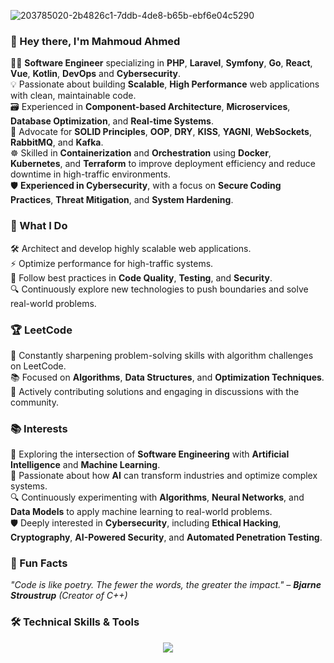       
<!--### Hi there 👋 --> 
![203785020-2b4826c1-7ddb-4de8-b65b-ebf6e04c5290](https://github.com/user-attachments/assets/aa93a0f0-3f82-4ecb-82c2-a2a5e8bb5109)
 
<!-- ![Anurag's github stats](https://github-readme-stats.vercel.app/api?username=Mahmoud-italy&show_icons=true&theme=radical) -->

<!--![Top Langs](https://github-readme-stats.vercel.app/api/top-langs/?username=Mahmoud-italy&hide_progress=true&layout=donut-vertical)--> 
        
<!--![Anurag's github stats](https://github-readme-stats.vercel.app/api?username=Mahmoud-italy&show_icons=true&theme=radical)-->
<!--    
  
#### About 
<p>
Software Engineer with 8+ years of experience, specializing in building scalable, high-performance web applications using PHP (Laravel, Symfony), Go, Kotlin, and modern JavaScript frameworks like React and Vue. My passion lies in crafting maintainable architectures, optimizing databases, and developing RESTful APIs that power seamless user experiences.
</p>
<p>
In addition, I have experience in DevOps, Microservices, and Cloud technologies, enabling me to design and deploy scalable, cloud-native applications, as well as leveraging microservices architectures to build flexible, maintainable, and distributed systems.
</p>
<p>
I am always eager to solve complex engineering challenges, optimize performance, and collaborate on innovative projects that drive technological growth.
</p> 
-->

<!-- #### Trophies -->

<!-- ![Coding GIF](https://media.giphy.com/media/yourGIFid/giphy.gif) -->
<!--
<div align="center">
  <img src="https://media.giphy.com/media/l0HlQ7LR6ij2ZYwPq/giphy.gif" width="70%">
</div> 
 -->
 
 
### 👋 Hey there, I'm Mahmoud Ahmed
🦹‍♂️ <b>Software Engineer</b> specializing in <b>PHP</b>, <b>Laravel</b>, <b>Symfony</b>, <b>Go</b>, <b>React</b>, <b>Vue</b>, <b>Kotlin</b>, <b>DevOps</b> and <b>Cybersecurity</b>. <br /> 
💡 Passionate about building <b>Scalable</b>, <b>High Performance</b> web applications with clean, maintainable code.<br />
🗃 Experienced in <b>Component-based Architecture</b>, <b>Microservices</b>, <b>Database Optimization</b>, and <b>Real-time Systems</b>.<br />
🎯 Advocate for <b>SOLID Principles</b>, <b>OOP</b>, <b>DRY</b>, <b>KISS</b>, <b>YAGNI</b>, <b>WebSockets</b>, <b>RabbitMQ</b>, and <b>Kafka</b>.<br />
☸️ Skilled in <b>Containerization</b> and <b>Orchestration</b> using <b>Docker</b>, <b>Kubernetes</b>, and <b>Terraform</b> to improve deployment efficiency and reduce downtime in high-traffic environments.<br />
🛡️ <b>Experienced in Cybersecurity</b>, with a focus on <b>Secure Coding Practices</b>, <b>Threat Mitigation</b>, and <b>System Hardening</b>.<br />

### 📌 What I Do
🛠️ Architect and develop highly scalable web applications.<br />
⚡ Optimize performance for high-traffic systems.<br />
🔐 Follow best practices in <b>Code Quality</b>, <b>Testing</b>, and <b>Security</b>.<br />
🔍 Continuously explore new technologies to push boundaries and solve real-world problems.<br />

### 🏆 LeetCode
🧠 Constantly sharpening problem-solving skills with algorithm challenges on LeetCode.<br />
📚 Focused on <b>Algorithms</b>, <b>Data Structures</b>, and <b>Optimization Techniques</b>.<br />
💬 Actively contributing solutions and engaging in discussions with the community.<br />

### 📚 Interests
🤖 Exploring the intersection of <b>Software Engineering</b> with <b>Artificial Intelligence</b> and <b>Machine Learning</b>.<br />
🧠 Passionate about how <b>AI</b> can transform industries and optimize complex systems.<br />
🔍 Continuously experimenting with <b>Algorithms</b>, <b>Neural Networks</b>, and <b>Data Models</b> to apply machine learning to real-world problems.<br />
🛡️ Deeply interested in <b>Cybersecurity</b>, including <b>Ethical Hacking</b>, <b>Cryptography</b>, <b>AI-Powered Security</b>, and <b>Automated Penetration Testing</b>.<br />


### 🎉 Fun Facts
<i>"Code is like poetry. The fewer the words, the greater the impact." – <b>Bjarne Stroustrup</b> (Creator of C++)</i>


<!--![Trophy](https://github-profile-trophy.vercel.app/?username=Mahmoud-italy&theme=onedark&no-bg=true&no-frame=true&column=9) -->


### 🛠️ Technical Skills & Tools
<p align="center">
  <a href="https://github.com/Mahmoud-Italy">
    <img src="https://skillicons.dev/icons?i=php,laravel,symfony,go,kotlin,electron,nodejs,express,graphql,react,vue,vuetify,vite,elasticsearch,phpstorm,vscode,fediverse,git,py,perl,kubernetes,docker,vim,js,npm,nuxtjs,nextjs,jest,html,css,sass,babel,typescript,bootstrap,tailwind,mysql,postgresql,mongodb,redis,aws,azure,terraform,rabbitmq,kafka,postman,ai,heroku,gradle,gitlab,figma,firebase,cloudflare,bitbucket,androidstudio,apollo,jenkins,powershell,nginx,ubuntu,linux" />
  </a>
</p>

<!--
  <a href="https://skillicons.dev">
    <img src="https://skillicons.dev/icons?i=php,laravel,symfony,nodejs,express,go,kotlin,graphql,react,angular,vue,vuetify,vite,elasticsearch,phpstorm,vscode,visualstudio,git,py,perl,kubernetes,docker,vim,js,npm,nuxtjs,nextjs,jest,html,css,sass,typescript,bootstrap,tailwind,mysql,postgresql,mongodb,redis,aws,azure,terraform,nginx,ubuntu,rabbitmq,kafka,powershell,postman,linux,ai,heroku,gradle,gitlab,github,figma,firebase,elixir,discord,cypress,cloudflare,blender,bitbucket,arch,alpinejs,anaconda,androidstudio,ansible,apollo,appwrite,arduino,astro,atom,jenkins,babel,bash,bevy" />
  </a>
</p>
**Mahmoud-Italy/Mahmoud-Italy** is a ✨ _special_ ✨ repository because its `README.md` (this file) appears on your GitHub profile.
Here are some ideas to get you started:
-->
<!--
<p align="left">
 🔭  &nbsp;I’m currently working as Full Stack Developer
</p>

<p align="left">
🌱  &nbsp;I'm interested into artificial intelligence
</p>
-->
<!--
- 👯 I'm looking for a backend developer position, or a full-stack position with a focus on backend, 
I'm open to trying new technologies but I'm highly experienced in PHP. I would love to share my knowledge, 
potentially in a technical role

- 🤔 I’m looking for help with ...
- 💬 Ask me about ...
- 📫 How to reach me: ...
- 😄 Pronouns: ...
- ⚡ Fun fact: ...
-->
<!--
<p align="right" style='margin-top:-100px'>
<img src="https://camo.githubusercontent.com/1256f8b9a2509fbad8f65a76ceaa2c356ff0d1ab/68747470733a2f2f6d656469612e67697068792e636f6d2f6d656469612f31334867774773584630616947592f67697068792e676966" alt="Coder GIF" data-canonical-src="https://media.giphy.com/media/SWoSkN6DxTszqIKEqv/giphy.gif"style="margin-top:-100px;width:400px">
</p>

![Anurag's github stats](https://github-readme-stats.vercel.app/api?username=Mahmoud-italy&show_icons=true&theme=radical)
-->
<!-- ![291c5593304891ff1607d696f9f3b7a6](https://github.com/user-attachments/assets/df847d78-12de-4b5c-b7cd-fb7db0826d26) -->
<!--<img src="[https://api.2payme.com/uploads/291c5593304891ff1607d696f9f3b7a6.gif](https://api.2payme.com/uploads/291c5593304891ff1607d696f9f3b7a6.gif)" style="width:500px">-->


